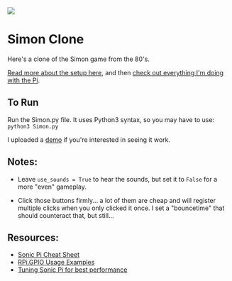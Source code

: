 <img src="https://grantwinney.com/wp-content/uploads/2016/07/simon-clone-1.png" />

# Simon Clone
Here's a clone of the Simon game from the 80's.

[Read more about the setup here](https://grantwinney.com/creating-a-simon-game-clone-on-the-raspberry-pi/), and then [check out everything I'm doing with the Pi](https://grantwinney.com/tag/52-weeks-of-pi/).

## To Run

Run the Simon.py file. It uses Python3 syntax, so you may have to use: `python3 Simon.py`

I uploaded a [demo](https://youtu.be/cpj_cc2ZkEU) if you're interested in seeing it work.

## Notes:

* Leave `use_sounds = True` to hear the sounds, but set it to `False` for a more "even" gameplay.

* Click those buttons firmly... a lot of them are cheap and will register multiple clicks when you only clicked it once. I set a "bouncetime" that should counteract that, but still...

## Resources:

* <a href="http://www.cl.cam.ac.uk/projects/raspberrypi/sonicpi/media/sonic-pi-cheatsheet.pdf">Sonic Pi Cheat Sheet</a>
* <a href="https://sourceforge.net/p/raspberry-gpio-python/wiki/Examples/">RPi.GPIO Usage Examples</a>
* <a href="https://gist.github.com/rbnpi/2c6d2da3246f64f4d97e">Tuning Sonic Pi for best performance</a>
